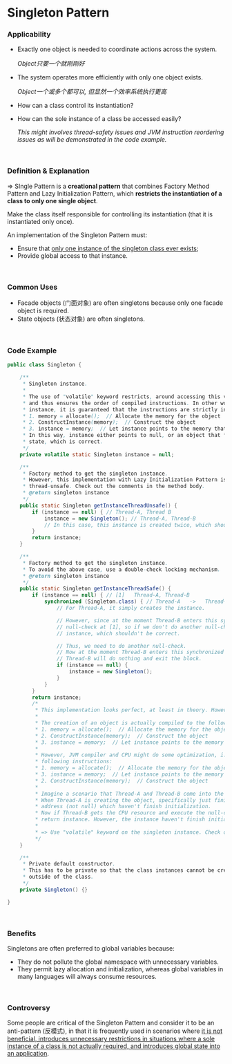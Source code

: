 # Singleton Pattern

### Applicability

* Exactly one object is needed to coordinate actions across the system.

  *Object只要一个就刚刚好*

* The system operates more efficiently with only one object exists.

  *Object一个或多个都可以, 但显然一个效率系统执行更高*

* How can a class control its instantiation?

* How can the sole instance of a class be accessed easily?

  *This might involves thread-safety issues and JVM instruction reordering issues as will be demonstrated in the code example.*

<br>

### Definition & Explanation

=> SIngle Pattern is a **creational pattern** that combines Factory Method Pattern and Lazy Initialization Pattern, which **restricts the instantiation of a class to only one single object**.

Make the class itself responsible for controlling its instantiation (that it is instantiated only once).

An implementation of the Singleton Pattern must:

* Ensure that <u>only one instance of the singleton class ever exists</u>;
* Provide global access to that instance.

<br>

### Common Uses

* Facade objects (门面对象) are often singletons because only one facade object is required.
* State objects (状态对象) are often singletons.

<br>

### Code Example

```java
public class Singleton {

    /**
     * Singleton instance.
     *
     * The use of "volatile" keyword restricts, around accessing this variable, instruction reordering conducted by JVM,
     * and thus ensures the order of compiled instructions. In other words, whenever JVM executes the creation of the
     * instance, it is guaranteed that the instructions are strictly in the following order:
     * 1. memory = allocate();  // Allocate the memory for the object
     * 2. ConstructInstance(memory);  // Construct the object
     * 3. instance = memory;  // Let instance points to the memory that just got allocated
     * In this way, instance either points to null, or an object that finished initialization, but not an intermediate
     * state, which is correct.
     */
    private volatile static Singleton instance = null;

    /**
     * Factory method to get the singleton instance.
     * However, this implementation with Lazy Initialization Pattern is
     * thread-unsafe. Check out the comments in the method body.
     * @return singleton instance
     */
    public static Singleton getInstanceThreadUnsafe() {
        if (instance == null) { // Thread-A, Thread B
            instance = new Singleton(); // Thread-A, Thread-B
            // In this case, this instance is created twice, which shouldn't be correct.
        }
        return instance;
    }

    /**
     * Factory method to get the singleton instance.
     * To avoid the above case, use a double-check locking mechanism.
     * @return singleton instance
     */
    public static Singleton getInstanceThreadSafe() {
        if (instance == null) { // [1]   Thread-A, Thread-B
            synchronized (Singleton.class) { // Thread-A   ->   Thread-B
                // For Thread-A, it simply creates the instance.

                // However, since at the moment Thread-B enters this synchronized block, it has already passed the
                // null-check at [1], so if we don't do another null-check here, Thread-B will again create the
                // instance, which shouldn't be correct.

                // Thus, we need to do another null-check.
                // Now at the moment Thread-B enters this synchronized block, since Thread-A has created the instance,
                // Thread-B will do nothing and exit the block.
                if (instance == null) {
                    instance = new Singleton();
                }
            }
        }
        return instance;
        /*
         * This implementation looks perfect, at least in theory. However, it is practically not.
         *
         * The creation of an object is actually compiled to the following three instructions:
         * 1. memory = allocate();  // Allocate the memory for the object
         * 2. ConstructInstance(memory);  // Construct the object
         * 3. instance = memory;  // Let instance points to the memory that just got allocated
         *
         * However, JVM compiler and CPU might do some optimization, i.e., instruction reordering, resulting in the
         * following instructions:
         * 1. memory = allocate();  // Allocate the memory for the object
         * 3. instance = memory;  // Let instance points to the memory that just got allocated
         * 2. ConstructInstance(memory);  // Construct the object
         *
         * Imagine a scenario that Thread-A and Thread-B come into the methods one by one
         * When Thread-A is creating the object, specifically just finished (3), instance now points to some memory
         * address (not null) which haven't finish initialization.
         * Now if Thread-B gets the CPU resource and execute the null-check, it will be false, and Thread-B will simply
         * return instance. However, the instance haven't finish initialization!
         *
         * => Use "volatile" keyword on the singleton instance. Check out the comments on the singleton instance.
         */
    }

    /**
     * Private default constructor.
     * This has to be private so that the class instances cannot be created\
     * outside of the class.
     */
    private Singleton() {}

}

```

<br>

### Benefits

Singletons are often preferred to global variables because:

* They do not pollute the global namespace with unnecessary variables.
* They permit lazy allocation and initialization, whereas global variables in many languages will always consume resources.

<br>

### Controversy

Some people are critical of the Singleton Pattern and consider it to be an anti-pattern (反模式), in that it is frequently used in scenarios where <u>it is not beneficial, introduces unnecessary restrictions in situations where a sole instance of a class is not actually required, and introduces global state into an application</u>.

